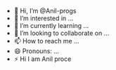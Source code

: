 - 👋 Hi, I’m @Anil-progs
- 👀 I’m interested in ...
- 🌱 I’m currently learning ...
- 💞️ I’m looking to collaborate on ...
- 📫 How to reach me ...
- 😄 Pronouns: ...
- ⚡ Hi I am Anil proce

<!---
Anil-progs/Anil-progs is a ✨ special ✨ repository because its `README.md` (this file) appears on your GitHub profile.
You can click the Preview link to take a look at your changes.
--->
